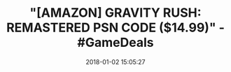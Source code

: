 ---
title: '"[AMAZON] GRAVITY RUSH: REMASTERED PSN CODE ($14.99)" - #GameDeals'
name: 'Gravity Rush Remastered - PS4 [Digital Code]'
date: '2018-01-02 15:05:27'
buy_now: >-
  https://www.amazon.com/Gravity-Rush-Remastered-Digital-Code/dp/B01B24YRYW?SubscriptionId=AKIAIA5RBQIWQVTCUEUQ&tag=coldcutdeals-20&linkCode=xm2&camp=2025&creative=165953&creativeASIN=B01B24YRYW
description_markdown: |+
  Gravity Rush Remastered - PS4 [Digital Code]

    - Control gravity and deliver devastating attacks against your enemies from all angles.

    - Dive into a world of beautifully enhanced graphics to explore the unique 3D world.

    - Manipulate gravity with the DUALSHOCK 4 wireless controller and its built-in motion sensors.

tweet_id_str: '948208624949760001'
price: $29.99
you_save: ''
asin: B01B24YRYW
image: 'https://images-na.ssl-images-amazon.com/images/I/514L7t4y-4L.jpg'

---